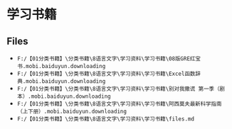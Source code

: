 # 学习书籍

## Files

- `F:/【01分类书籍】\分类书籍\8语言文字\学习资料\学习书籍\08版GRE红宝书.mobi.baiduyun.downloading`
- `F:/【01分类书籍】\分类书籍\8语言文字\学习资料\学习书籍\Excel函数辞典.mobi.baiduyun.downloading`
- `F:/【01分类书籍】\分类书籍\8语言文字\学习资料\学习书籍\别对我撒谎 第一季（剧本）.mobi.baiduyun.downloading`
- `F:/【01分类书籍】\分类书籍\8语言文字\学习资料\学习书籍\阿西莫夫最新科学指南（上下册）.mobi.baiduyun.downloading`
- `F:/【01分类书籍】\分类书籍\8语言文字\学习资料\学习书籍\files.md`

